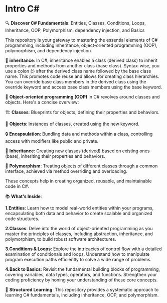 # Intro C#
🔍 __Discover C# Fundamentals__: Entities, Classes, Conditions, Loops, Inheritance, OOP, Polymorphism, dependency injection, and Basics

This repository is your gateway to mastering the essential elements of C# programming, including inheritance, object-oriented programming (OOP), polymorphism, and dependency injection. 



🔹 __inheritance__: In C#, inheritance enables a class (derived class) to inherit properties and methods from another class (base class). Syntax-wise, you use a colon (:) after the derived class name followed by the base class name. This promotes code reuse and allows for creating class hierarchies. You can override base class members in the derived class using the override keyword and access base class members using the base keyword.

🔹 __Object-oriented programming (OOP)__ in C# revolves around classes and objects. Here's a concise overview:

🏗️ __Classes__: Blueprints for objects, defining their properties and behaviors.

🔧 __Objects__: Instances of classes, created using the new keyword.

🔒 __Encapsulation__: Bundling data and methods within a class, controlling access with modifiers like public and private.

🔗 __Inheritance__: Creating new classes (derived) based on existing ones (base), inheriting their properties and behaviors.

🔄 __Polymorphism__: Treating objects of different classes through a common interface, achieved via method overriding and overloading.

These concepts help in creating organized, reusable, and maintainable code in C#.




📚 __What's Inside__:

__1.Entities__: Learn how to model real-world entities within your programs, encapsulating both data and behavior to create scalable and organized code structures.

__2.Classes__: Delve into the world of object-oriented programming as you master the principles of classes, including abstraction, inheritance, and polymorphism, to build robust software architectures.

__3.Conditions & Loops__: Explore the intricacies of control flow with a detailed examination of conditionals and loops. Understand how to manipulate program execution paths efficiently to solve a wide range of problems.

__4.Back to Basics__: Revisit the fundamental building blocks of programming, covering variables, data types, operators, and functions. Strengthen your coding proficiency by honing your understanding of these core concepts.


🌟 __Structured Learning__: This repository provides a systematic approach to learning C# fundamentals, including inheritance, OOP, and polymorphism.
